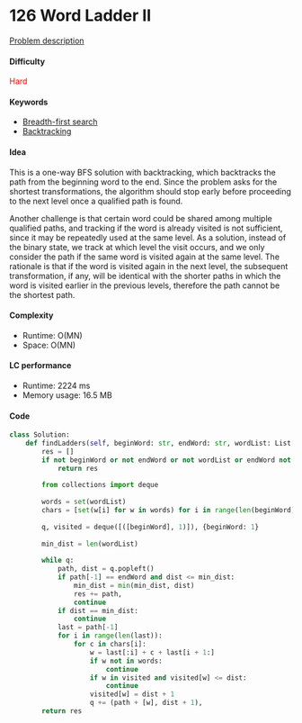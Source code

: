 126 Word Ladder II
=======================
[Problem description](https://leetcode.com/problems/word-ladder-ii/)

#### Difficulty
<span style="color:red">Hard</span>

#### Keywords
- [Breadth-first search](../categories/bfs.md)
- [Backtracking](../categories/backtracking.md)
  
#### Idea
This is a one-way BFS solution with backtracking, which backtracks the path from the beginning word to the end. Since the problem asks for the shortest transformations, the algorithm should stop early before proceeding to the next level once a qualified path is found.  

Another challenge is that certain word could be shared among multiple qualified paths, and tracking if the word is already visited is not sufficient, since it may be repeatedly used at the same level. As a solution, instead of the binary state, we track at which level the visit occurs, and we only consider the path if the same word is visited again at the same level. The rationale is that if the word is visited again in the next level, the subsequent transformation, if any, will be identical with the shorter paths in which the word is visited earlier in the previous levels, therefore the path cannot be the shortest path. 

#### Complexity
- Runtime: O(MN)
- Space: O(MN)
  
#### LC performance
- Runtime: 2224 ms
- Memory usage: 16.5 MB

#### Code
```python
class Solution:
    def findLadders(self, beginWord: str, endWord: str, wordList: List[str]) -> List[List[str]]:
        res = []
        if not beginWord or not endWord or not wordList or endWord not in wordList:
            return res
        
        from collections import deque
        
        words = set(wordList)
        chars = [set(w[i] for w in words) for i in range(len(beginWord))]
        
        q, visited = deque([([beginWord], 1)]), {beginWord: 1}
        
        min_dist = len(wordList)
        
        while q: 
            path, dist = q.popleft()
            if path[-1] == endWord and dist <= min_dist:
                min_dist = min(min_dist, dist)
                res += path,
                continue
            if dist == min_dist:
                continue
            last = path[-1]
            for i in range(len(last)):
                for c in chars[i]:
                    w = last[:i] + c + last[i + 1:]
                    if w not in words:
                        continue
                    if w in visited and visited[w] <= dist:
                        continue
                    visited[w] = dist + 1
                    q += (path + [w], dist + 1),
        return res
```